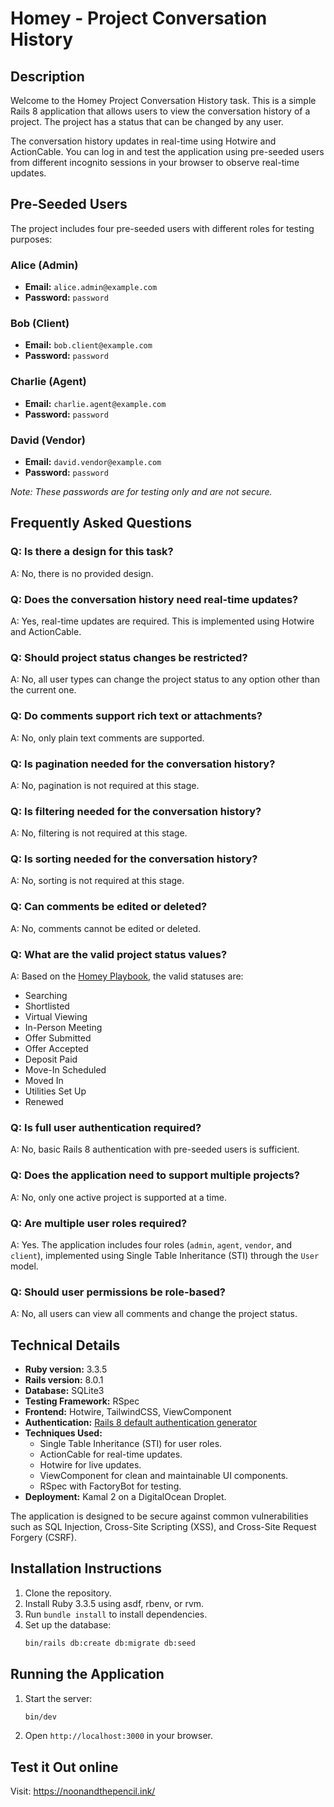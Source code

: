# Homey - Project Conversation History

## Description
Welcome to the Homey Project Conversation History task. This is a simple Rails 8 application that allows users to view the conversation history of a project. The project has a status that can be changed by any user.

The conversation history updates in real-time using Hotwire and ActionCable. You can log in and test the application using pre-seeded users from different incognito sessions in your browser to observe real-time updates.

## Pre-Seeded Users
The project includes four pre-seeded users with different roles for testing purposes:

### **Alice (Admin)**
- **Email:** `alice.admin@example.com`
- **Password:** `password`

### **Bob (Client)**
- **Email:** `bob.client@example.com`
- **Password:** `password`

### **Charlie (Agent)**
- **Email:** `charlie.agent@example.com`
- **Password:** `password`

### **David (Vendor)**
- **Email:** `david.vendor@example.com`
- **Password:** `password`

*Note: These passwords are for testing only and are not secure.*

## Frequently Asked Questions

### **Q: Is there a design for this task?**
A: No, there is no provided design.

### **Q: Does the conversation history need real-time updates?**
A: Yes, real-time updates are required. This is implemented using Hotwire and ActionCable.

### **Q: Should project status changes be restricted?**
A: No, all user types can change the project status to any option other than the current one.

### **Q: Do comments support rich text or attachments?**
A: No, only plain text comments are supported.

### **Q: Is pagination needed for the conversation history?**
A: No, pagination is not required at this stage.

### **Q: Is filtering needed for the conversation history?**
A: No, filtering is not required at this stage.

### **Q: Is sorting needed for the conversation history?**
A: No, sorting is not required at this stage.

### **Q: Can comments be edited or deleted?**
A: No, comments cannot be edited or deleted.

### **Q: What are the valid project status values?**
A: Based on the [Homey Playbook](https://allentities.notion.site/Homey-Playbook-Lite-c434d9c252004493aa5a7f8770c87e5a), the valid statuses are:
  - Searching
  - Shortlisted
  - Virtual Viewing
  - In-Person Meeting
  - Offer Submitted
  - Offer Accepted
  - Deposit Paid
  - Move-In Scheduled
  - Moved In
  - Utilities Set Up
  - Renewed

### **Q: Is full user authentication required?**
A: No, basic Rails 8 authentication with pre-seeded users is sufficient.

### **Q: Does the application need to support multiple projects?**
A: No, only one active project is supported at a time.

### **Q: Are multiple user roles required?**
A: Yes. The application includes four roles (`admin`, `agent`, `vendor`, and `client`), implemented using Single Table Inheritance (STI) through the `User` model.

### **Q: Should user permissions be role-based?**
A: No, all users can view all comments and change the project status.

## Technical Details

- **Ruby version:** 3.3.5
- **Rails version:** 8.0.1
- **Database:** SQLite3
- **Testing Framework:** RSpec
- **Frontend:** Hotwire, TailwindCSS, ViewComponent
- **Authentication:** [Rails 8 default authentication generator](https://youtu.be/4q1RWZABhKE?si=eEm3rF2B7gjH2qYQ)
- **Techniques Used:**
  - Single Table Inheritance (STI) for user roles.
  - ActionCable for real-time updates.
  - Hotwire for live updates.
  - ViewComponent for clean and maintainable UI components.
  - RSpec with FactoryBot for testing.
- **Deployment:** Kamal 2 on a DigitalOcean Droplet.

The application is designed to be secure against common vulnerabilities such as SQL Injection, Cross-Site Scripting (XSS), and Cross-Site Request Forgery (CSRF).

## Installation Instructions
1. Clone the repository.
2. Install Ruby 3.3.5 using asdf, rbenv, or rvm.
3. Run `bundle install` to install dependencies.
4. Set up the database:
   ```sh
   bin/rails db:create db:migrate db:seed
   ```

## Running the Application
1. Start the server:
   ```sh
   bin/dev
   ```
2. Open `http://localhost:3000` in your browser.

## Test it Out online
Visit: https://noonandthepencil.ink/

